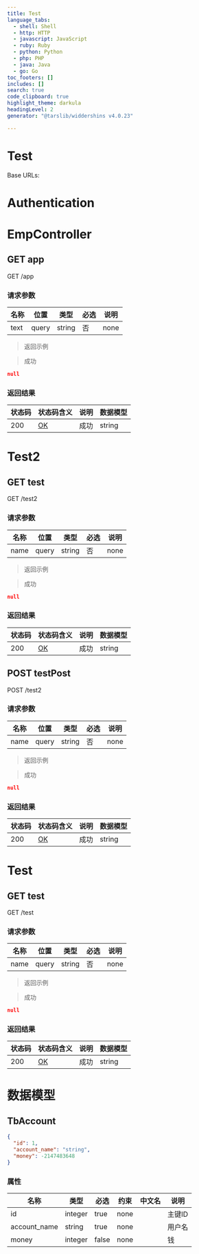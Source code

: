 ```yaml
---
title: Test
language_tabs:
  - shell: Shell
  - http: HTTP
  - javascript: JavaScript
  - ruby: Ruby
  - python: Python
  - php: PHP
  - java: Java
  - go: Go
toc_footers: []
includes: []
search: true
code_clipboard: true
highlight_theme: darkula
headingLevel: 2
generator: "@tarslib/widdershins v4.0.23"

---
```


# Test

Base URLs:

# Authentication

# EmpController

## GET app

GET /app

### 请求参数

|名称|位置|类型|必选|说明|
|---|---|---|---|---|
|text|query|string| 否 |none|

> 返回示例

> 成功

```json
null
```

### 返回结果

|状态码|状态码含义|说明|数据模型|
|---|---|---|---|
|200|[OK](https://tools.ietf.org/html/rfc7231#section-6.3.1)|成功|string|

# Test2

## GET test

GET /test2

### 请求参数

|名称|位置|类型|必选|说明|
|---|---|---|---|---|
|name|query|string| 否 |none|

> 返回示例

> 成功

```json
null
```

### 返回结果

|状态码|状态码含义|说明|数据模型|
|---|---|---|---|
|200|[OK](https://tools.ietf.org/html/rfc7231#section-6.3.1)|成功|string|

## POST testPost

POST /test2

### 请求参数

|名称|位置|类型|必选|说明|
|---|---|---|---|---|
|name|query|string| 否 |none|

> 返回示例

> 成功

```json
null
```

### 返回结果

|状态码|状态码含义|说明|数据模型|
|---|---|---|---|
|200|[OK](https://tools.ietf.org/html/rfc7231#section-6.3.1)|成功|string|

# Test

## GET test

GET /test

### 请求参数

|名称|位置|类型|必选|说明|
|---|---|---|---|---|
|name|query|string| 否 |none|

> 返回示例

> 成功

```json
null
```

### 返回结果

|状态码|状态码含义|说明|数据模型|
|---|---|---|---|
|200|[OK](https://tools.ietf.org/html/rfc7231#section-6.3.1)|成功|string|

# 数据模型

<h2 id="tocS_TbAccount">TbAccount</h2>

<a id="schematbaccount"></a>
<a id="schema_TbAccount"></a>
<a id="tocStbaccount"></a>
<a id="tocstbaccount"></a>

```json
{
  "id": 1,
  "account_name": "string",
  "money": -2147483648
}

```

### 属性

|名称|类型|必选|约束|中文名|说明|
|---|---|---|---|---|---|
|id|integer|true|none||主键ID|
|account_name|string|true|none||用户名|
|money|integer|false|none||钱|

